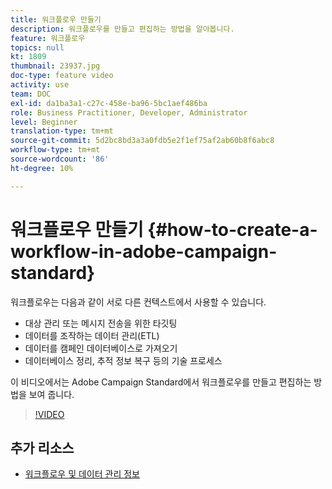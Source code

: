 ```yaml
---
title: 워크플로우 만들기
description: 워크플로우를 만들고 편집하는 방법을 알아봅니다.
feature: 워크플로우
topics: null
kt: 1809
thumbnail: 23937.jpg
doc-type: feature video
activity: use
team: DOC
exl-id: da1ba3a1-c27c-458e-ba96-5bc1aef486ba
role: Business Practitioner, Developer, Administrator
level: Beginner
translation-type: tm+mt
source-git-commit: 5d2bc8bd3a3a0fdb5e2f1ef75af2ab60b8f6abc8
workflow-type: tm+mt
source-wordcount: '86'
ht-degree: 10%

---
```


# 워크플로우 만들기 {#how-to-create-a-workflow-in-adobe-campaign-standard}

워크플로우는 다음과 같이 서로 다른 컨텍스트에서 사용할 수 있습니다.

* 대상 관리 또는 메시지 전송을 위한 타깃팅
* 데이터를 조작하는 데이터 관리(ETL)
* 데이터를 캠페인 데이터베이스로 가져오기
* 데이터베이스 정리, 추적 정보 복구 등의 기술 프로세스

이 비디오에서는 Adobe Campaign Standard에서 워크플로우를 만들고 편집하는 방법을 보여 줍니다.

>[!VIDEO](https://video.tv.adobe.com/v/23937?quality=12)

## 추가 리소스

* [워크플로우 및 데이터 관리 정보](https://docs.adobe.com/content/help/en/campaign-standard/using/managing-processes-and-data/about-workflows-and-data-management/discovering-workflows.html)
